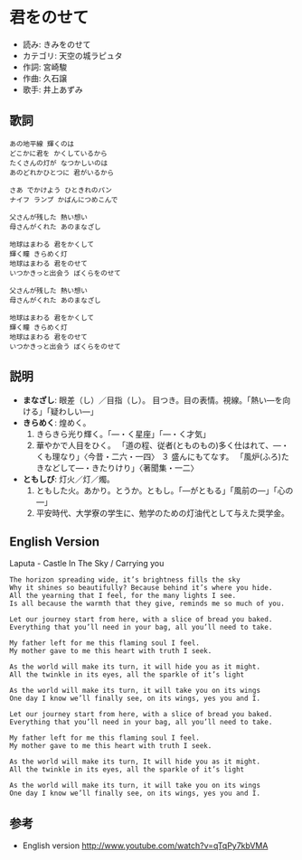 君をのせて
===========

- 読み: きみをのせて
- カテゴリ: 天空の城ラピュタ
- 作詞: 宮崎駿
- 作曲: 久石譲
- 歌手: 井上あずみ


歌詞
-----

    あの地平線 輝くのは
    どこかに君を かくしているから
    たくさんの灯が なつかしいのは
    あのどれかひとつに 君がいるから

    さあ でかけよう ひときれのパン
    ナイフ ランプ かばんにつめこんで

    父さんが残した 熱い想い
    母さんがくれた あのまなざし

    地球はまわる 君をかくして
    輝く瞳 きらめく灯
    地球はまわる 君をのせて
    いつかきっと出会う ぼくらをのせて

    父さんが残した 熱い想い
    母さんがくれた あのまなざし

    地球はまわる 君をかくして
    輝く瞳 きらめく灯
    地球はまわる 君をのせて
    いつかきっと出会う ぼくらをのせて


説明
-----

- **まなざし**: 眼差（し）／目指（し）。 目つき。目の表情。視線。「熱い―を向ける」「疑わしい―」
- **きらめく**: 煌めく。
    1. きらきら光り輝く。「―・く星座」「―・く才気」
    2. 華やかで人目をひく。 「道の程、従者(とものもの)多く仕はれて、―・くも理なり」〈今昔・二六・一四〉
    ３ 盛んにもてなす。 「風炉(ふろ)たきなどして―・きたりけり」〈著聞集・一二〉
- **ともしび**: 灯火／灯／燭。
    1. ともした火。あかり。とうか。ともし。「―がともる」「風前の―」「心の―」
    2. 平安時代、大学寮の学生に、勉学のための灯油代として与えた奨学金。


English Version
----------------

Laputa - Castle In The Sky / Carrying you

    The horizon spreading wide, it’s brightness fills the sky
    Why it shines so beautifully? Because behind it’s where you hide.
    All the yearning that I feel, for the many lights I see.
    Is all because the warmth that they give, reminds me so much of you.

    Let our journey start from here, with a slice of bread you baked.
    Everything that you’ll need in your bag, all you’ll need to take.

    My father left for me this flaming soul I feel.
    My mother gave to me this heart with truth I seek.

    As the world will make its turn, it will hide you as it might.
    All the twinkle in its eyes, all the sparkle of it’s light

    As the world will make its turn, it will take you on its wings
    One day I know we’ll finally see, on its wings, yes you and I.

    Let our journey start from here, with a slice of bread you baked.
    Everything that you’ll need in your bag, all you’ll need to take.

    My father left for me this flaming soul I feel.
    My mother gave to me this heart with truth I seek.

    As the world will make its turn, It will hide you as it might.
    All the twinkle in its eyes, all the sparkle of it’s light

    As the world will make its turn, it will take you on its wings
    One day I know we’ll finally see, on its wings, yes you and I.


参考
-----

- English version <http://www.youtube.com/watch?v=qTqPy7kbVMA>

